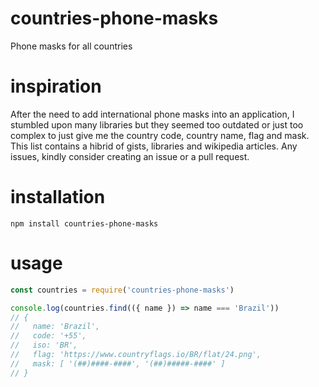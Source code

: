 # countries-phone-masks
Phone masks for all countries

# inspiration
After the need to add international phone masks into an application, I stumbled upon many libraries but they seemed too outdated or just too complex to just give me the country code, country name, flag and mask.
This list contains a hibrid of gists, libraries and wikipedia articles.
Any issues, kindly consider creating an issue or a pull request.

# installation
```npm install countries-phone-masks```

# usage
```js
const countries = require('countries-phone-masks')

console.log(countries.find(({ name }) => name === 'Brazil'))
// {
//   name: 'Brazil',
//   code: '+55',
//   iso: 'BR',
//   flag: 'https://www.countryflags.io/BR/flat/24.png',
//   mask: [ '(##)####-####', '(##)#####-####' ]
// }
```
